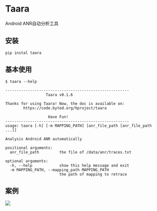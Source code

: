 # Taara

Android ANR自动分析工具

## 安装

```
pip instal taara
```

## 基本使用

```
$ taara --help

-------------------------------------------------------
                  Taara v0.1.6

Thanks for using Taara! Now, the doc is available on:
        https://code.byted.org/hproject/taara

                   Have Fun!
-------------------------------------------------------
usage: taara [-h] [-m MAPPING_PATH] [anr_file_path [anr_file_path ...]]

Analysis Android ANR automatically

positional arguments:
  anr_file_path         the file of /data/anr/traces.txt

optional arguments:
  -h, --help            show this help message and exit
  -m MAPPING_PATH, --mapping_path MAPPING_PATH
                        the path of mapping to retrace
```

## 案例

![](https://code.byted.org/hproject/taara/raw/master/arts/dead_lock_sample.png?inline=false)
